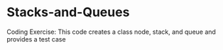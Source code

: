 # Stacks-and-Queues
Coding Exercise: This code creates a class node, stack, and queue and provides a test case 
